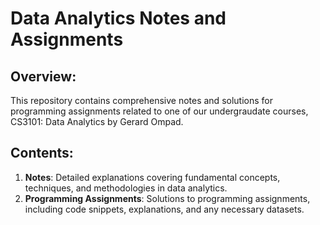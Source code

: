 # Data Analytics Notes and Assignments

## Overview:
This repository contains comprehensive notes and solutions for programming assignments related to one of our undergraudate courses, CS3101: Data Analytics by Gerard Ompad. 

## Contents:
1. **Notes**: Detailed explanations covering fundamental concepts, techniques, and methodologies in data analytics.
2. **Programming Assignments**: Solutions to programming assignments, including code snippets, explanations, and any necessary datasets.
